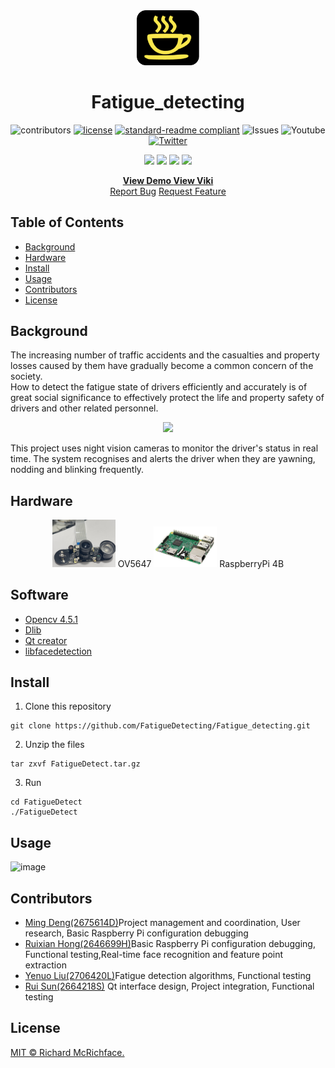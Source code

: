 <div align="center">
<img src="assets/logo1.png" width = "20%">
</div>
<h1 align="center">Fatigue_detecting</h1>

<div align="center">
  
![contributors](https://img.shields.io/github/contributors/FatigueDetecting/Fatigue_detecting?style=flat-square)
[![license](https://img.shields.io/github/license/FatigueDetecting/Fatigue_detecting?style=flat-square)](https://github.com/FatigueDetecting/Fatigue_detecting/blob/main/LICENSE)
[![standard-readme compliant](https://img.shields.io/badge/readme%20style-standard-brightgreen.svg?style=flat-square)](https://github.com/RichardLitt/standard-readme)
![Issues](https://img.shields.io/github/issues/FatigueDetecting/Fatigue_detecting?style=flat-square)
![Youtube](https://img.shields.io/youtube/channel/views/UCqKJIfqUoB7yAH-tP-y33YQ?style=social)
[![Twitter](https://img.shields.io/twitter/url?style=social&url=https%3A%2F%2Ftwitter.com%2Fdengmin17290037)](https://twitter.com/dengmin17290037)

</div>
<div align="center">
  
![](https://img.shields.io/badge/OS-Debian-informational?style=plastic&color=1f425f)
![](https://img.shields.io/badge/Hardware-RaspberryPi4-informational?style=plastic&color=1f425f)
![](https://img.shields.io/badge/Hardware-OV5647-informational?style=plastic&logo=<LOGO_NAME>&logoColor=white&color=1f425f)
![](https://img.shields.io/badge/Code-C++-informational?style=plastic&logo=<LOGO_NAME>&logoColor=white&color=1f425f)
  
</div>
  <p align="center">
    <a href="https://www.youtube.com/watch?v=6-GsbKH-6_U&t=4s"><strong>View Demo    </strong></a>
    <a href="https://github.com/FatigueDetecting/Fatigue_detecting/wiki"><strong>View Viki    </strong></a>
    </br> 
    <a href="https://github.com/FatigueDetecting/Fatigue_detecting/issues">Report Bug</a>
    <a href="https://github.com/FatigueDetecting/Fatigue_detecting/issues">Request Feature</a>
</p>
  
## Table of Contents

- [Background](#background)
- [Hardware](#hardware)
- [Install](#install)
- [Usage](#usage)
- [Contributors](#contributors)
- [License](#license)


## Background

The increasing number of traffic accidents and the casualties and property losses caused by them have gradually become a common concern of the society.  
How to detect the fatigue state of drivers efficiently and accurately is of great social significance to effectively protect the life and property safety of drivers and other related personnel.
<div align="center">
<img src="https://user-images.githubusercontent.com/92716961/163671711-a983b795-c979-4407-815b-da5e890c7f0b.png" width = "50%">
</div>

This project uses night vision cameras to monitor the driver's status in real time. The system recognises and alerts the driver when they are yawning, nodding and blinking frequently.

## Hardware
  
 <div align="center">
<img src="assets/camera.jpg" width = "20%"> OV5647
<img src="assets/pi.png" width = "20%"> RaspberryPi 4B
</div>
  
## Software

- [Opencv 4.5.1](https://opencv.org/opencv-4-5-1/)
- [Dlib](http://dlib.net/)
- [Qt creator](https://www.qt.io/product/development-tools)
- [libfacedetection](https://github.com/ShiqiYu/libfacedetection)
  
## Install

1. Clone this repository
```
git clone https://github.com/FatigueDetecting/Fatigue_detecting.git
```
2. Unzip the files
```
tar zxvf FatigueDetect.tar.gz
```
3.  Run
```
cd FatigueDetect
./FatigueDetect
```



## Usage
![image](https://user-images.githubusercontent.com/92716961/164130544-5d8b2118-ff3c-43ec-b3ac-7c350f6932a4.png)

## Contributors
- [Ming Deng(2675614D)](https://github.com/MingDengEason)Project management and coordination, User research, Basic Raspberry Pi configuration debugging
- [Ruixian Hong(2646699H)](https://github.com/smallssnow)Basic Raspberry Pi configuration debugging, Functional testing,Real-time face recognition and feature point extraction
- [Yenuo Liu(2706420L)](https://github.com/pateral)Fatigue detection algorithms, Functional testing
- [Rui Sun(2664218S)](https://github.com/SR9898) Qt interface design, Project integration, Functional testing





## License

[MIT © Richard McRichface.](../LICENSE)
